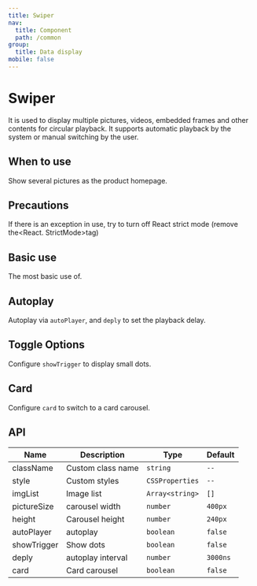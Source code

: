 ```yaml
---
title: Swiper
nav:
  title: Component
  path: /common
group:
  title: Data display
mobile: false
---
```


# Swiper

It is used to display multiple pictures, videos, embedded frames and other contents for circular playback. It supports automatic playback by the system or manual switching by the user.

## When to use

Show several pictures as the product homepage.

## Precautions

If there is an exception in use, try to turn off React strict mode (remove the<React. StrictMode>tag)

## Basic use

The most basic use of.

<code src="./demos/index1.tsx"></code>

## Autoplay

Autoplay via `autoPlayer`, and `deply` to set the playback delay.

<code src="./demos/index2.tsx"></code>

## Toggle Options

Configure `showTrigger` to display small dots.

<code src="./demos/index3.tsx"></code>

## Card

Configure `card` to switch to a card carousel.

<code src="./demos/index4.tsx"></code>

## API

| Name        | Description       | Type            | Default  |
| ----------- | ----------------- | --------------- | -------- |
| className   | Custom class name | `string`        | `--`     |
| style       | Custom styles     | `CSSProperties` | `--`     |
| imgList     | Image list        | `Array<string>` | `[]`     |
| pictureSize | carousel width    | `number`        | `400px`  |
| height      | Carousel height   | `number`        | `240px`  |
| autoPlayer  | autoplay          | `boolean`       | `false`  |
| showTrigger | Show dots         | `boolean`       | `false`  |
| deply       | autoplay interval | `number`        | `3000ns` |
| card        | Card carousel     | `boolean`       | `false`  |
